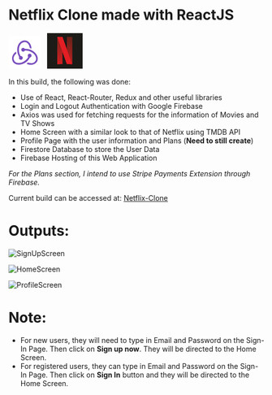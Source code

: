 # Netflix Clone made with ReactJS

![Redux](public/favicon.ico) &nbsp; <img src="public/logo192.png" width="70" alt="Netflix">

In this build, the following was done:
- Use of React, React-Router, Redux and other useful libraries
- Login and Logout Authentication with Google Firebase
- Axios was used for fetching requests for the information of Movies and TV Shows
- Home Screen with a similar look to that of Netflix using TMDB API
- Profile Page with the user information and Plans (**Need to still create**)
- Firestore Database to store the User Data
- Firebase Hosting of this Web Application

*For the Plans section, I intend to use Stripe Payments Extension through Firebase.*

Current build can be accessed at: [Netflix-Clone](https://nimble-pasca-2cf745.netlify.app/)

# Outputs:
![SignUpScreen](https://user-images.githubusercontent.com/91416443/204613546-335e9d9e-91a4-432f-9e20-72b15228c95d.png)

![HomeScreen](https://user-images.githubusercontent.com/91416443/204612977-ee103449-8106-4364-a39d-b634cd2857e0.png)

![ProfileScreen](https://user-images.githubusercontent.com/91416443/204614087-b8774115-c829-4d50-8cc2-4f94dca9f2e2.png)

# Note:
- For new users, they will need to type in Email and Password on the Sign-In Page. Then click on **Sign up now**. They will be directed to the Home Screen.
- For registered users, they can type in Email and Password on the Sign-In Page. Then click on **Sign In** button and they will be directed to the Home Screen.
